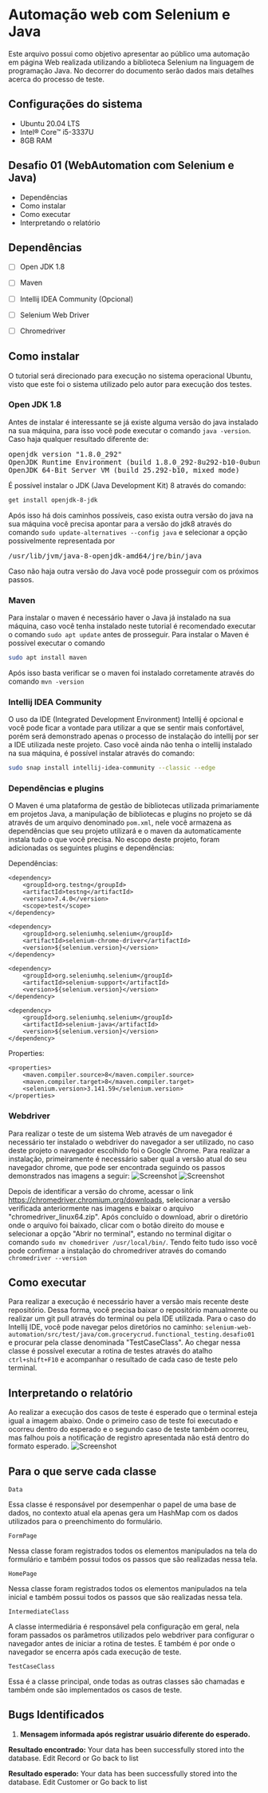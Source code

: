 # Automação web com Selenium e Java
Este arquivo possui como objetivo apresentar ao público uma automação em página Web realizada utilizando a biblioteca Selenium na linguagem de programação Java. No decorrer do documento serão dados mais detalhes acerca do processo de teste.

## Configurações do sistema
* Ubuntu 20.04 LTS
* Intel® Core™ i5-3337U
* 8GB RAM

## Desafio 01 (WebAutomation com Selenium e Java)
* Dependências
* Como instalar
* Como executar
* Interpretando o relatório

## Dependências

- [ ] Open JDK 1.8
- [ ] Maven
- [ ] Intellij IDEA Community (Opcional)
- [ ] Selenium Web Driver
- [ ] Chromedriver  


## Como instalar
O tutorial será direcionado para execução no sistema operacional Ubuntu, visto que este foi o sistema utilizado pelo autor para execução dos testes.
### Open JDK 1.8
Antes de instalar é interessante se já existe alguma versão do java instalado na sua máquina, para isso você pode executar o comando `java -version`. Caso haja qualquer resultado diferente de: 
<pre>openjdk version &quot;1.8.0_292&quot;
OpenJDK Runtime Environment (build 1.8.0_292-8u292-b10-0ubuntu1~20.04-b10)
OpenJDK 64-Bit Server VM (build 25.292-b10, mixed mode)</pre>
É possível instalar o JDK (Java Development Kit) 8 através do comando:
```bash
get install openjdk-8-jdk
```
Após isso há dois caminhos possíveis, caso exista outra versão do java na sua máquina você precisa apontar para a versão do jdk8 através do comando `sudo update-alternatives --config java` e selecionar a opção possivelmente representada por <pre>/usr/lib/jvm/java-8-openjdk-amd64/jre/bin/java</pre>
Caso não haja outra versão do Java você pode prosseguir com os próximos passos. 


### Maven
Para instalar o maven é necessário haver o Java já instalado na sua máquina, caso você tenha instalado neste tutorial é recomendado executar o comando `sudo apt update` antes de prosseguir. Para instalar o Maven é possível executar o comando 
```bash
sudo apt install maven
```
Após isso basta verificar se o maven foi instalado corretamente através do comando `mvn -version`

### Intellij IDEA Community
O uso da IDE (Integrated Development Environment) Intellij é opcional e você pode ficar a vontade para utilizar a que se sentir mais confortável, porém será demonstrado apenas o processo de instalação do intellij por ser a IDE utilizada neste projeto. Caso você ainda não tenha o intellij instalado na sua máquina, é possível instalar através do comando:
```bash
sudo snap install intellij-idea-community --classic --edge
```


### Dependências e plugins
O Maven é uma plataforma de gestão de bibliotecas utilizada primariamente em projetos Java, a manipulação de bibliotecas e plugins no projeto se dá através de um arquivo denominado `pom.xml`, nele você armazena as dependências que seu projeto utilizará e o maven da automaticamente instala tudo o que você precisa. No escopo deste projeto, foram adicionadas os seguintes plugins e dependências:

Dependências:

    <dependency>
        <groupId>org.testng</groupId>
        <artifactId>testng</artifactId>
        <version>7.4.0</version>
        <scope>test</scope>
    </dependency>

    <dependency>
        <groupId>org.seleniumhq.selenium</groupId>
        <artifactId>selenium-chrome-driver</artifactId>
        <version>${selenium.version}</version>
    </dependency>

    <dependency>
        <groupId>org.seleniumhq.selenium</groupId>
        <artifactId>selenium-support</artifactId>
        <version>${selenium.version}</version>
    </dependency>

    <dependency>
        <groupId>org.seleniumhq.selenium</groupId>
        <artifactId>selenium-java</artifactId>
        <version>${selenium.version}</version>
    </dependency>


Properties:

    <properties>
        <maven.compiler.source>8</maven.compiler.source>
        <maven.compiler.target>8</maven.compiler.target>
        <selenium.version>3.141.59</selenium.version>
    </properties>

### Webdriver
Para realizar o teste de um sistema Web através de um navegador é necessário ter instalado o webdriver do navegador a ser utilizado, no caso deste projeto o navegador escolhido foi o Google Chrome. Para realizar a instalação, primeiramente é necessário saber qual a versão atual do seu navegador chrome, que pode ser encontrada seguindo os passos demonstrados nas imagens a seguir:
![Screenshot](images/google1.png)
![Screenshot](images/google2.png)

Depois de identificar a versão do chrome, acessar o link https://chromedriver.chromium.org/downloads, selecionar a versão verificada anteriormente nas imagens e baixar o arquivo "chromedriver_linux64.zip". Após concluído o download, abrir o diretório onde o arquivo foi baixado, clicar com o botão direito do mouse e selecionar a opção "Abrir no terminal", estando no terminal digitar o comando ```sudo mv chomedriver /usr/local/bin/```. Tendo feito tudo isso você pode confirmar a instalação do chromedriver através do comando ```chromedriver --version```

## Como executar
Para realizar a execução é necessário haver a versão mais recente deste repositório. Dessa forma, você precisa baixar o repositório manualmente ou realizar um git pull através do terminal ou pela IDE utilizada. Para o caso do Intellij IDE, você pode navegar pelos diretórios no caminho: `selenium-web-automation/src/test/java/com.grocerycrud.functional_testing.desafio01` e procurar pela classe denominada "TestCaseClass". Ao chegar nessa classe é possível executar a rotina de testes através do atalho `ctrl+shift+F10` e acompanhar o resultado de cada caso de teste pelo terminal.

## Interpretando o relatório
Ao realizar a execução dos casos de teste é esperado que o terminal esteja igual a imagem abaixo. Onde o primeiro caso de teste foi executado e ocorreu dentro do esperado e o segundo caso de teste também ocorreu, mas falhou pois a notificação de registro apresentada não está dentro do formato esperado.
![Screenshot](images/result.png)

## Para o que serve cada classe
`Data`

Essa classe é responsável por desempenhar o papel de uma base de dados, no contexto atual ela apenas gera um HashMap com os dados utilizados para o preenchimento do formulário.

`FormPage`

Nessa classe foram registrados todos os elementos manipulados na tela do formulário e também possui todos os passos que são realizadas nessa tela.

`HomePage`

Nessa classe foram registrados todos os elementos manipulados na tela inicial e também possui todos os passos que são realizadas nessa tela.

`IntermediateClass`

A classe intermediária é responsável pela configuração em geral, nela foram passados os parâmetros utilizados pelo webdriver para configurar o navegador antes de iniciar a rotina de testes. E também é por onde o navegador se encerra após cada execução de teste.

`TestCaseClass`

Essa é a classe principal, onde todas as outras classes são chamadas e também onde são implementados os casos de teste.

## Bugs Identificados
1. **Mensagem informada após registrar usuário diferente do esperado.**

**Resultado encontrado:** Your data has been successfully stored into the database. Edit Record or Go back to list

**Resultado esperado:** Your data has been successfully stored into the database. Edit Customer or Go back to list




